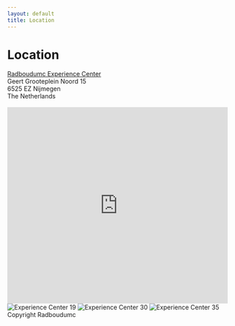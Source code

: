 ```yaml
---
layout: default
title: Location
---
```


# Location

<div class="content a">
    <a href="https://www.radboudumc.nl/over-het-radboudumc/experience-center" target="_blank">
        Radboudumc Experience Center <br>
    </a>
</div>


<div class="content">
Geert Grooteplein Noord 15 <br>
6525 EZ Nijmegen <br>
The Netherlands <br>

<br>
</div>


<div class="map-container">
    <iframe src="https://www.google.com/maps/embed?pb=!1m18!1m12!1m3!1d2466.0150248730324!2d5.860423199999999!3d51.824155999999995!2m3!1f0!2f0!3f0!3m2!1i1024!2i768!4f13.1!3m3!1m2!1s0x47c708f1c080b409%3A0x788b21f43a9e50c!2sGeert%20Grooteplein%20Zuid%2015%2C%206525%20HP%20Nijmegen!5e0!3m2!1snl!2snl!4v1741080845434!5m2!1snl!2snl"  width="100%" height="450" style="border:0;" allowfullscreen="" loading="lazy" referrerpolicy="no-referrer-when-downgrade"></iframe>

</div>


<div class="experience-gallery">
  <img src="{{ site.url }}/assets/img/experience19.jpg" alt="Experience Center 19">
  <img src="{{ site.url }}/assets/img/experience30.jpg" alt="Experience Center 30">
  <img src="{{ site.url }}/assets/img/experience35.jpg" alt="Experience Center 35">
</div>
Copyright Radboudumc